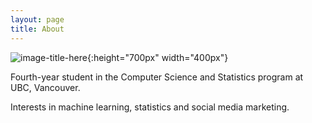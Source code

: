 ```yaml
---
layout: page
title: About
---
```


![image-title-here](/blog/_img/profile/lake.jpg){:height="700px" width="400px"}

Fourth-year student in the Computer Science and Statistics program at UBC, Vancouver. 

Interests in machine learning, statistics and social media marketing.



